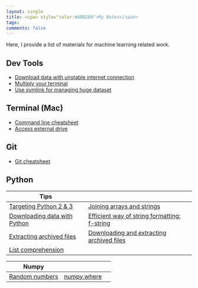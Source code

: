 ```yaml
---
layout: single
title: <span style="color:#ABB2B9">My Notes</span>
tags: 
comments: false
---
```


Here, I provide a list of materials for machine learning related work.


## Dev Tools<!--(https://github.com/upengareri/fastai_part1/tree/master/tools)-->
* [Download data with unstable internet connection](https://github.com/upengareri/fastai_part1/blob/master/tools/download_data_curlwget.md)
* [Multiply your terminal](https://github.com/upengareri/fastai_part1/blob/master/tools/basics_of_tmux.md)
* [Use symlink for managing huge dataset](https://github.com/upengareri/fastai_part1/blob/master/tools/symlink.md)


## Terminal (Mac)
* [Command line cheatsheet](https://github.com/upengareri/data_science/blob/master/notes/terminal/command_line_cheats.md)
* [Access external drive](access_external_drive)

## Git
* [Git cheatsheet](git_cheatsheet)


## Python

|Tips | | |
|-|-|-|
|[Targeting Python 2 & 3](python/targeting_python_2_3)| [Joining arrays and strings](python/joining_arrays_and_strings) |
|[Downloading data with Python](python/downloading_data) | [Efficient way of string formatting: f-string](python/f_string) |
|[Extracting archived files](python/extracting_archived_files)| [Downloading and extracting archived files](python/downloading_and_extracting)|
|[List comprehension](python/list_comprehension)| |

|Numpy | | |
|-|-|-|
|[Random numbers](python/numpy/np_random_numbers)| [ numpy.where](python/numpy/np_where) |
